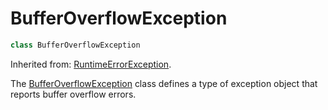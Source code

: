 # BufferOverflowException

```c++
class BufferOverflowException
```

Inherited from: [RuntimeErrorException](RuntimeErrorException.md).

The [BufferOverflowException](BufferOverflowException.md) class defines a type of exception object that reports buffer overflow errors.